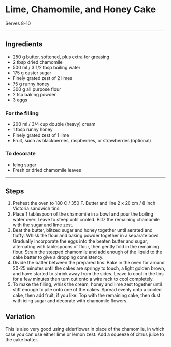 # Lime, Chamomile, and Honey Cake

Serves 8-10

---

## Ingredients

* 250 g butter, softened, plus extra for greasing
* 2 tbsp dried chamomile
* 500 ml / 3 1/2 tbsp boiling water
* 175 g caster sugar
* Finely grated zest of 2 limes
* 75 g runny honey
* 300 g all purpose flour
* 2 tsp baking powder
* 3 eggs

### For the filling
* 200 ml / 3/4 cup double (heavy) cream
* 1 tbsp runny honey
* Finely grated zest of 1 lime
* Fruit, such as blackberries, raspberries, or strawberries (optional)

### To decorate
* Icing sugar
* Fresh or dried chamomile leaves

---

## Steps

1.  Preheat the oven to 180 C / 350 F. Butter and line 2 x 20 cm / 8 inch Victoria sandwich tins.
2.  Place 1 tablespoon of the chamomile in a bowl and pour the boiling water over. Leave to steep until cooled. Blitz the remaining chamomile with the sugar and lime zest.
3.  Beat the butter, blitzed sugar and honey together until aerated and fluffy. Whisk the flour and baking powder together in a separate bowl. Gradually incorporate the eggs into the beaten butter and sugar, alternating with tablespoons of flour, then gently fold in the remaining flour. Strain the steeped chamomile and add enough of the liquid to the cake batter to give a dropping consistency.
4.  Divide the batter between the prepared tins. Bake in the oven for around 20-25 minutes until the cakes are springy to touch, a light golden brown, and have started to shrink away from the sides. Leave to cool in the tins for a few minutes then turn out onto a wire rack to cool completely.
5.  To make the filling, whisk the cream, honey and lime zest together until stiff enough to pile onto one of the cakes. Spread evenly onto a cooled cake, then add fruit, if you like. Top with the remaining cake, then dust with icing sugar and decorate with chamomile flowers.

## Variation

This is also very good using elderflower in place of the chamomile, in which case you can use either lime or lemon zest. Add a squeeze of citrus juice to the cake batter.